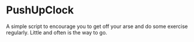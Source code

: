# PushUpClock
 A simple script to encourage you to get off your arse and do some exercise regularly. Little and often is the way to go.
